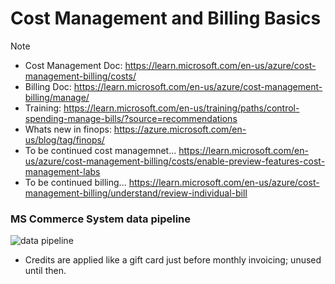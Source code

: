 # Cost Management and Billing Basics

> [!NOTE]
> - Cost Management Doc: https://learn.microsoft.com/en-us/azure/cost-management-billing/costs/
> - Billing Doc: https://learn.microsoft.com/en-us/azure/cost-management-billing/manage/
> - Training: https://learn.microsoft.com/en-us/training/paths/control-spending-manage-bills/?source=recommendations
> - Whats new in finops: https://azure.microsoft.com/en-us/blog/tag/finops/
> - To be continued cost managemnet... https://learn.microsoft.com/en-us/azure/cost-management-billing/costs/enable-preview-features-cost-management-labs
> - To be continued billing... https://learn.microsoft.com/en-us/azure/cost-management-billing/understand/review-individual-bill

### MS Commerce System data pipeline
![data pipeline](https://learn.microsoft.com/en-us/azure/cost-management-billing/costs/media/overview-cost-management/commerce-pipeline.svg#lightbox)
- Credits are applied like a gift card just before monthly invoicing; unused until then.
